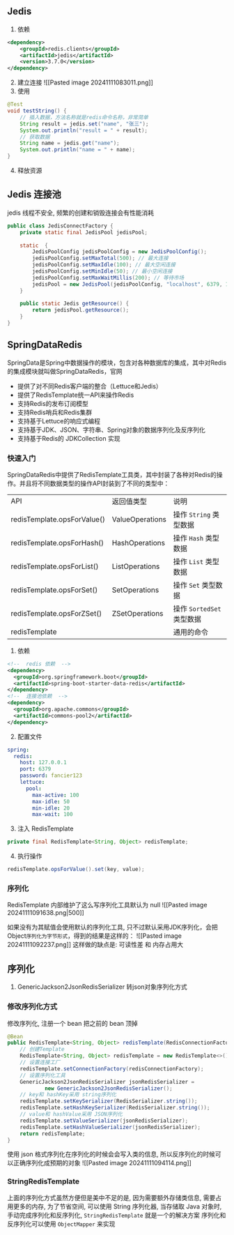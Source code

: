 ## Jedis
1. 依赖
```xml
<dependency>  
    <groupId>redis.clients</groupId>  
    <artifactId>jedis</artifactId>  
    <version>3.7.0</version>  
</dependency>
```
2. 建立连接
![[Pasted image 20241111083011.png]]
3. 使用
```java
@Test  
void testString() {    
	// 插入数据，方法名称就是redis命令名称，非常简单
	String result = jedis.set("name", "张三");  
    System.out.println("result = " + result);    
    // 获取数据
	String name = jedis.get("name");  
    System.out.println("name = " + name);  
}
```
4. 释放资源

## Jedis 连接池
jedis 线程不安全, 频繁的创建和销毁连接会有性能消耗

```java
public class JedisConnectFactory {  
    private static final JedisPool jedisPool;  
      
    static  {  
        JedisPoolConfig jedisPoolConfig = new JedisPoolConfig();  
        jedisPoolConfig.setMaxTotal(500); // 最大连接  
        jedisPoolConfig.setMaxIdle(100); // 最大空闲连接  
        jedisPoolConfig.setMinIdle(50); // 最小空闲连接  
        jedisPoolConfig.setMaxWaitMillis(200); // 等待市场  
        jedisPool = new JedisPool(jedisPoolConfig, "localhost", 6379, 1000, "fancier123");  
    }  
          
	public static Jedis getResource() {  
        return jedisPool.getResource();  
    }  
}
```

## SpringDataRedis
SpringData是Spring中数据操作的模块，包含对各种数据库的集成，其中对Redis的集成模块就叫做SpringDataRedis，官网

- 提供了对不同Redis客户端的整合（Lettuce和Jedis）
- 提供了RedisTemplate统一API来操作Redis
- 支持Redis的发布订阅模型
- 支持Redis哨兵和Redis集群
- 支持基于Lettuce的响应式编程
- 支持基于JDK、JSON、字符串、Spring对象的数据序列化及反序列化
- 支持基于Redis的 JDKCollection 实现


### 快速入门
SpringDataRedis中提供了RedisTemplate工具类，其中封装了各种对Redis的操作。并且将不同数据类型的操作API封装到了不同的类型中：

|                             |                 |                     |
| --------------------------- | --------------- | ------------------- |
| API                         | 返回值类型           | 说明                  |
| redisTemplate.opsForValue() | ValueOperations | 操作 `String` 类型数据    |
| redisTemplate.opsForHash()  | HashOperations  | 操作 `Hash` 类型数据      |
| redisTemplate.opsForList()  | ListOperations  | 操作 `List` 类型数据      |
| redisTemplate.opsForSet()   | SetOperations   | 操作 `Set` 类型数据       |
| redisTemplate.opsForZSet()  | ZSetOperations  | 操作 `SortedSet` 类型数据 |
| redisTemplate               |                 | 通用的命令               |


1. 依赖
```xml
<!--  redis 依赖  -->  
<dependency>  
  <groupId>org.springframework.boot</groupId>  
  <artifactId>spring-boot-starter-data-redis</artifactId>  
</dependency>  
<!--  连接池依赖  -->  
<dependency>  
  <groupId>org.apache.commons</groupId>  
  <artifactId>commons-pool2</artifactId>  
</dependency>
```

2. 配置文件
```yml
spring:  
  redis:  
    host: 127.0.0.1  
    port: 6379  
    password: fancier123  
    lettuce:  
      pool:  
        max-active: 100  
        max-idle: 50  
        min-idle: 20  
        max-wait: 100
```

3. 注入 RedisTemplate 
```java
private final RedisTemplate<String, Object> redisTemplate;
```
4. 执行操作
```java
redisTemplate.opsForValue().set(key, value);  
```

### 序列化
RedisTemplate 内部维护了这么写序列化工具默认为 null
![[Pasted image 20241111091638.png|500]]

如果没有为其赋值会使用默认的序列化工具, 只不过默认采用JDK序列化，会把Object`序列化为字节形式`，得到的结果是这样的：
![[Pasted image 20241111092237.png]]
这样做的缺点是: 可读性差 和 内存占用大

## 序列化
1. GenericJackson2JsonRedisSerializer 转json对象序列化方式

### 修改序列化方式
修改序列化, 注册一个 bean 把之前的 bean 顶掉
```java
@Bean  
public RedisTemplate<String, Object> redisTemplate(RedisConnectionFactory redisConnectionFactory) throws UnknownHostException {  
    // 创建Template  
    RedisTemplate<String, Object> redisTemplate = new RedisTemplate<>();  
    // 设置连接工厂  
    redisTemplate.setConnectionFactory(redisConnectionFactory);  
    // 设置序列化工具  
    GenericJackson2JsonRedisSerializer jsonRedisSerializer =   
            new GenericJackson2JsonRedisSerializer();  
    // key和 hashKey采用 string序列化  
    redisTemplate.setKeySerializer(RedisSerializer.string());  
    redisTemplate.setHashKeySerializer(RedisSerializer.string());  
    // value和 hashValue采用 JSON序列化  
    redisTemplate.setValueSerializer(jsonRedisSerializer);  
    redisTemplate.setHashValueSerializer(jsonRedisSerializer);  
    return redisTemplate;  
}
```

使用 json 格式序列化在序列化的时候会会写入类的信息, 所以反序列化的时候可以正确序列化成预期的对象
![[Pasted image 20241111094114.png]]


### StringRedisTemplate
上面的序列化方式虽然方便但是美中不足的是, 因为需要额外存储类信息, 需要占用更多的内存, 为了节省空间, 可以使用 String 序列化器, 当存储取 Java 对象时, 手动完成序列化和反序列化, `StringRedisTemplate` 就是一个的解决方案
序列化和反序列化可以使用 `ObjectMapper` 来实现
















